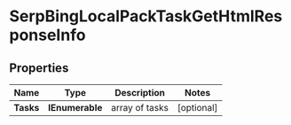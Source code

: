 # SerpBingLocalPackTaskGetHtmlResponseInfo


## Properties

| Name | Type | Description | Notes |
|------------ | ------------- | ------------- | -------------|
**Tasks** | **IEnumerable<SerpBingLocalPackTaskGetHtmlTaskInfo>** | array of tasks |[optional]|